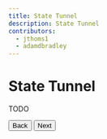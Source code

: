 ```yaml
---
title: State Tunnel
description: State Tunnel
contributors:
  - jthoms1
  - adamdbradley
---
```

# State Tunnel

TODO


<stencil-route-link url="/docs/router" router="#router" custom="true">
  <button class='pull-left btn btn--secondary'>
    Back
  </button>
</stencil-route-link>

<stencil-route-link url="/docs/redux" custom="true">
  <button class='pull-right btn btn--primary'>
    Next
  </button>
</stencil-route-link>